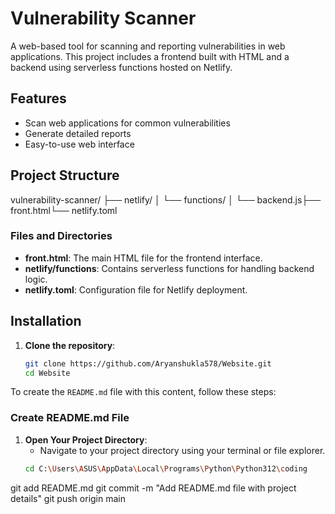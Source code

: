 # Vulnerability Scanner

A web-based tool for scanning and reporting vulnerabilities in web applications. This project includes a frontend built with HTML and a backend using serverless functions hosted on Netlify.

## Features

- Scan web applications for common vulnerabilities
- Generate detailed reports
- Easy-to-use web interface

## Project Structure
vulnerability-scanner/ ├── netlify/ │ └── functions/ │ └── backend.js├── front.html└── netlify.toml

### Files and Directories

- **front.html**: The main HTML file for the frontend interface.
- **netlify/functions**: Contains serverless functions for handling backend logic.
- **netlify.toml**: Configuration file for Netlify deployment.

## Installation

1. **Clone the repository**:
   ```sh
   git clone https://github.com/Aryanshukla578/Website.git
   cd Website

To create the `README.md` file with this content, follow these steps:

### Create README.md File

1. **Open Your Project Directory**:
   - Navigate to your project directory using your terminal or file explorer.
   ```sh
   cd C:\Users\ASUS\AppData\Local\Programs\Python\Python312\coding
git add README.md
git commit -m "Add README.md file with project details"
git push origin main
